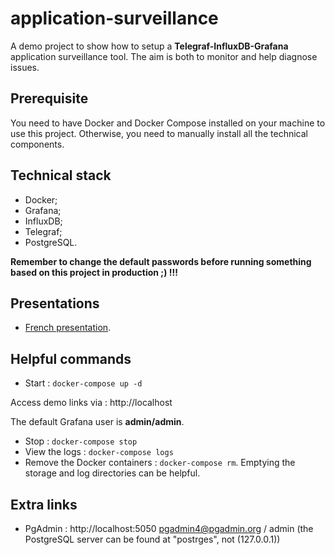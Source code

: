 # application-surveillance
A demo project to show how to setup a **Telegraf-InfluxDB-Grafana** application surveillance tool. The aim is both to monitor and help diagnose issues.

## Prerequisite

You need to have Docker and Docker Compose installed on your machine to use this project. Otherwise, you need to manually install all the technical components.

## Technical stack

* Docker;
* Grafana;
* InfluxDB;
* Telegraf;
* PostgreSQL.

**Remember to change the default passwords before running something based on this project in production ;) !!!**

## Presentations

* [French presentation](presentation/presentation_fr.adoc).

## Helpful commands

* Start : ```docker-compose up -d```

Access demo links via : http://localhost

The default Grafana user is **admin/admin**.

* Stop : ```docker-compose stop```
* View the logs : ```docker-compose logs```
* Remove the Docker containers : ```docker-compose rm```. Emptying the storage and log directories can be helpful.

## Extra links

* PgAdmin : http://localhost:5050 pgadmin4@pgadmin.org / admin (the PostgreSQL server can be found at "postrges", not (127.0.0.1))
